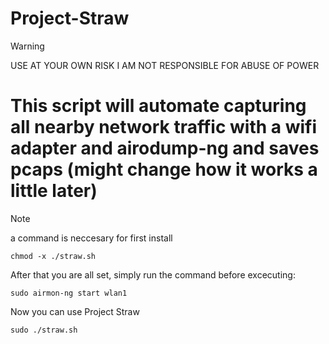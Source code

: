 # Project-Straw
> [!WARNING]
> USE AT YOUR OWN RISK I AM NOT RESPONSIBLE FOR ABUSE OF POWER

# This script will automate capturing all nearby network traffic with a wifi adapter and airodump-ng and saves pcaps (might change how it works a little later)

> [!NOTE]
> a command is neccesary for first install

```
chmod -x ./straw.sh
```

After that you are all set, simply run the command before excecuting:
```
sudo airmon-ng start wlan1
```

Now you can use Project Straw
```
sudo ./straw.sh
```

